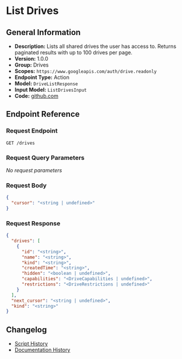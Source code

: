 <!-- BEGIN GENERATED CONTENT -->
# List Drives

## General Information

- **Description:** Lists all shared drives the user has access to. Returns paginated results with up to 100 drives per page.
- **Version:** 1.0.0
- **Group:** Drives
- **Scopes:** `https://www.googleapis.com/auth/drive.readonly`
- **Endpoint Type:** Action
- **Model:** `DriveListResponse`
- **Input Model:** `ListDrivesInput`
- **Code:** [github.com](https://github.com/NangoHQ/integration-templates/tree/main/integrations/google-drive/actions/list-drives.ts)


## Endpoint Reference

### Request Endpoint

`GET /drives`

### Request Query Parameters

_No request parameters_

### Request Body

```json
{
  "cursor": "<string | undefined>"
}
```

### Request Response

```json
{
  "drives": [
    {
      "id": "<string>",
      "name": "<string>",
      "kind": "<string>",
      "createdTime": "<string>",
      "hidden": "<boolean | undefined>",
      "capabilities": "<DriveCapabilities | undefined>",
      "restrictions": "<DriveRestrictions | undefined>"
    }
  ],
  "next_cursor": "<string | undefined>",
  "kind": "<string>"
}
```

## Changelog

- [Script History](https://github.com/NangoHQ/integration-templates/commits/main/integrations/google-drive/actions/list-drives.ts)
- [Documentation History](https://github.com/NangoHQ/integration-templates/commits/main/integrations/google-drive/actions/list-drives.md)

<!-- END  GENERATED CONTENT -->

